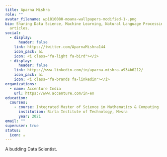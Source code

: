 ```yaml
---
title: Aparna Mishra
role: ""
avatar_filename: wp1810080-moana-wallpapers-modified-1-.png
bio: Sharing Data Science, Machine Learning, Natural Language Processing related
  articles.
social:
  - display:
      header: false
    link: https://twitter.com/AparnaMishra144
    icon_pack: ai
    icon: <i class="fa-light fa-bird"></i>
  - display:
      header: false
    link: https://www.linkedin.com/in/aparna-mishra-a934b6212/
    icon_pack: ai
    icon: <i class="fa-brands fa-linkedin"></i>
organizations:
  - name: Accenture India
    url: https://www.accenture.com/in-en
education:
  courses:
    - course: Integrated Master of Science in Mathematics & Computing
      institution: Birla Institute of Technology, Mesra
      year: 2021
email: ""
superuser: true
status:
  icon: ☕️
---
```

A﻿ budding Data Scientist.